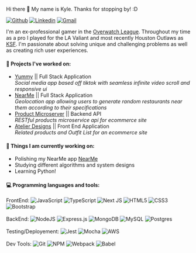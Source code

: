 Hi there 👋  My name is Kyle. Thanks for stopping by! :D 

[![Github](https://img.shields.io/badge/-Github-000?style=flat&logo=Github&logoColor=white)](https://github.com/ksf0)
[![Linkedin](https://img.shields.io/badge/-LinkedIn-blue?style=flat&logo=Linkedin&logoColor=white)](https://www.linkedin.com/in/kylefrandanisa/)
[![Gmail](https://img.shields.io/badge/-Gmail-c14438?style=flat&logo=Gmail&logoColor=white)](mailto:kylejfrandanisa@gmail.com)

I'm an ex-professional gamer in the [Overwatch League](https://overwatchleague.com/en-us/about). Throughout my time as a pro I played for the LA Valiant and most recently Houston Outlaws as [KSF](https://liquipedia.net/overwatch/KSF). I'm passionate about solving unique and challenging problems as well as creating rich user experiences.

#### :dizzy: Projects I've worked on:
- [Yummy](https://github.com/Blue-Ocean-3-Bowser/libre) || Full Stack Application <br>
*Social media app based off tiktok with seamless infinite video scroll and responsive ui*
- [NearMe](https://github.com/ksf0/NearMe) || Full Stack Application <br>
*Geolocation app allowing users to generate random restaurants near them according to their specifications*
- [Product Microserver](https://github.com/Zombies-Hackreactor/Kyle-SDC) || Backend API <br>
*RESTful products microservice api for ecommerce site*
- [Atelier Designs](https://github.com/rfp2209-trix/FEC) || Front End Application <br>
*Related products and Outfit List for an ecommerce site*

#### 🌱 Things I am currently working on: 
- Polishing my NearMe app [NearMe](https://github.com/ksf0/NearMe)
- Studying different algorithms and system designs
- Learning Python!

#### :computer: Programming languages and tools:
FrontEnd: ![JavaScript](https://img.shields.io/badge/javascript-%23323330.svg?style=for-the-badge&logo=javascript&logoColor=%23F7DF1E)
![TypeScript](https://img.shields.io/badge/typescript-%23007ACC.svg?style=for-the-badge&logo=typescript&logoColor=white)
![Next JS](https://img.shields.io/badge/Next-black?style=for-the-badge&logo=next.js&logoColor=white)
![HTML5](https://img.shields.io/badge/html5-%23E34F26.svg?style=for-the-badge&logo=html5&logoColor=white)
![CSS3](https://img.shields.io/badge/css3-%231572B6.svg?style=for-the-badge&logo=css3&logoColor=white)
![Bootstrap](https://img.shields.io/badge/bootstrap-%23563D7C.svg?style=for-the-badge&logo=bootstrap&logoColor=white)
<br></br>
BackEnd: ![NodeJS](https://img.shields.io/badge/node.js-6DA55F?style=for-the-badge&logo=node.js&logoColor=white)
![Express.js](https://img.shields.io/badge/express.js-%23404d59.svg?style=for-the-badge&logo=express&logoColor=%2361DAFB)
![MongoDB](https://img.shields.io/badge/MongoDB-%234ea94b.svg?style=for-the-badge&logo=mongodb&logoColor=white)
![MySQL](https://img.shields.io/badge/mysql-%2300f.svg?style=for-the-badge&logo=mysql&logoColor=white)
![Postgres](https://img.shields.io/badge/postgres-%23316192.svg?style=for-the-badge&logo=postgresql&logoColor=white) 
<br></br>
Testing/Deployement: ![Jest](https://img.shields.io/badge/-jest-%23C21325?style=for-the-badge&logo=jest&logoColor=white)
![Mocha](https://img.shields.io/badge/-mocha-%238D6748?style=for-the-badge&logo=mocha&logoColor=white)
![AWS](https://img.shields.io/badge/AWS-%23FF9900.svg?style=for-the-badge&logo=amazon-aws&logoColor=white) 
<br></br>
Dev Tools: ![Git](https://img.shields.io/badge/git-%23F05033.svg?style=for-the-badge&logo=git&logoColor=white)
![NPM](https://img.shields.io/badge/NPM-%23000000.svg?style=for-the-badge&logo=npm&logoColor=white)
![Webpack](https://img.shields.io/badge/webpack-%238DD6F9.svg?style=for-the-badge&logo=webpack&logoColor=black)
![Babel](https://img.shields.io/badge/Babel-F9DC3e?style=for-the-badge&logo=babel&logoColor=black)
